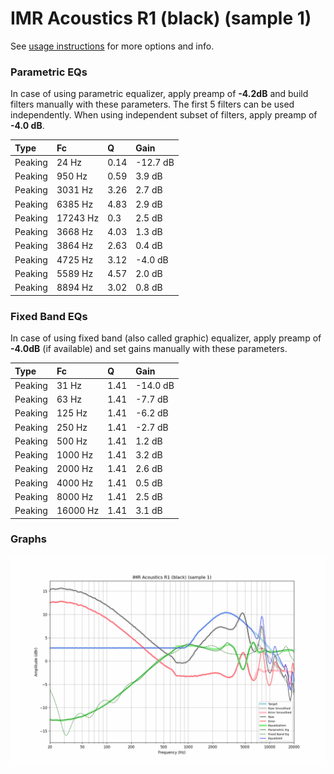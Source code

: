 # IMR Acoustics R1 (black) (sample 1)
See [usage instructions](https://github.com/jaakkopasanen/AutoEq#usage) for more options and info.

### Parametric EQs
In case of using parametric equalizer, apply preamp of **-4.2dB** and build filters manually
with these parameters. The first 5 filters can be used independently.
When using independent subset of filters, apply preamp of **-4.0 dB**.

| Type    | Fc       |    Q | Gain     |
|:--------|:---------|:-----|:---------|
| Peaking | 24 Hz    | 0.14 | -12.7 dB |
| Peaking | 950 Hz   | 0.59 | 3.9 dB   |
| Peaking | 3031 Hz  | 3.26 | 2.7 dB   |
| Peaking | 6385 Hz  | 4.83 | 2.9 dB   |
| Peaking | 17243 Hz | 0.3  | 2.5 dB   |
| Peaking | 3668 Hz  | 4.03 | 1.3 dB   |
| Peaking | 3864 Hz  | 2.63 | 0.4 dB   |
| Peaking | 4725 Hz  | 3.12 | -4.0 dB  |
| Peaking | 5589 Hz  | 4.57 | 2.0 dB   |
| Peaking | 8894 Hz  | 3.02 | 0.8 dB   |

### Fixed Band EQs
In case of using fixed band (also called graphic) equalizer, apply preamp of **-4.0dB**
(if available) and set gains manually with these parameters.

| Type    | Fc       |    Q | Gain     |
|:--------|:---------|:-----|:---------|
| Peaking | 31 Hz    | 1.41 | -14.0 dB |
| Peaking | 63 Hz    | 1.41 | -7.7 dB  |
| Peaking | 125 Hz   | 1.41 | -6.2 dB  |
| Peaking | 250 Hz   | 1.41 | -2.7 dB  |
| Peaking | 500 Hz   | 1.41 | 1.2 dB   |
| Peaking | 1000 Hz  | 1.41 | 3.2 dB   |
| Peaking | 2000 Hz  | 1.41 | 2.6 dB   |
| Peaking | 4000 Hz  | 1.41 | 0.5 dB   |
| Peaking | 8000 Hz  | 1.41 | 2.5 dB   |
| Peaking | 16000 Hz | 1.41 | 3.1 dB   |

### Graphs
![](./IMR%20Acoustics%20R1%20(black)%20(sample%201).png)